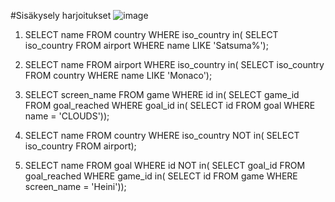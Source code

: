 #Sisäkysely harjoitukset
![image](https://github.com/user-attachments/assets/fbef3f8d-def9-4736-a913-677d7c6a1bba)


1. SELECT name FROM country WHERE iso_country in( SELECT iso_country FROM airport WHERE name LIKE 'Satsuma%');

2. SELECT name FROM airport WHERE iso_country in( SELECT iso_country FROM country WHERE name LIKE 'Monaco');

3. SELECT screen_name FROM game WHERE id in( SELECT game_id FROM goal_reached WHERE goal_id in( SELECT id FROM goal WHERE name = 'CLOUDS'));

4. SELECT name FROM country WHERE iso_country NOT in( SELECT iso_country FROM airport);

5. SELECT name FROM goal WHERE id NOT in( SELECT goal_id FROM goal_reached WHERE game_id in( SELECT id FROM game WHERE screen_name = 'Heini'));
